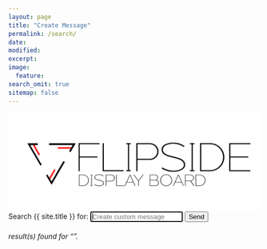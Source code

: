 ```yaml
---
layout: page
title: "Create Message"
permalink: /search/
date: 
modified:
excerpt:
image: 
  feature: 
search_omit: true
sitemap: false
---
```

  
<!-- Search form -->
<img src="https://github.com/susan-z/flipside/blob/master/images/FlipSideLogo.png">

<form method="get" action="{{ site.url }}/search/" data-search-form class="simple-search">
  <label for="q">Search {{ site.title }} for:</label>
  <input type="search" name="q" id="q" placeholder="Create custom message" data-search-input id="goog-wm-qt" autofocus />
  <input type="submit" value="Send" id="goog-wm-sb" class="btn--inverse" />
</form>

<!-- Search results placeholder -->
<h6 data-search-found>
  <span data-search-found-count></span> result(s) found for &ldquo;<span data-search-found-term></span>&rdquo;.
</h6>
<ul class="post-list" data-search-results></ul>

<!-- Search result template -->
<script type="text/x-template" id="search-result">
<li>
	<article>
		<a href="##Url##">##Title##<span class="entry-date"><time datetime="##Date##">##Date##</time></span></a>
	</article>
	<footer>
		<span><i class="fa fa-edit"></i>&nbsp;##Category##</span>
		<span><i class="fa fa-tags"></i>&nbsp;##Tags##</span>
		<span class="excerpt">##Excerpt##</span>				
	</footer>
</li>
</script>
